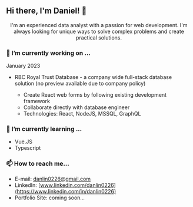 ## Hi there, I'm Daniel! 👋

<p align="center">
I'm an experienced data analyst with a passion for web development. I'm always looking for unique ways to solve complex problems and create practical solutions.
</p>

### 🔭 I’m currently working on ...

January 2023

- RBC Royal Trust Database - a company wide full-stack database solution (no preview available due to company policy)

  - Create React web forms by following existing development framework
  - Collaborate directly with database engineer
  - Technologies: React, NodeJS, MSSQL, GraphQL

<!-- - Movies app - app to help movie lovers decide what to watch on their subscribed streaming platforms
  - Select all streaming platforms the user is subscribed to
  - Aggregates, scores, and ranks user's available movies
  - Filters for different genres, platforms -->

### 🌱 I’m currently learning ...

- Vue.JS
- Typescript

### 📫 How to reach me...

- E-mail: [danlin0226@gmail.com](mailto:danlin0226@)
- LinkedIn: [www.linkedin.com/danlin0226](https://www.linkedin.com/in/danlin0226)
- Portfolio Site: coming soon...

